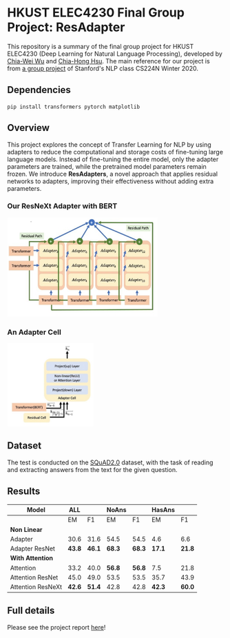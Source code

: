# HKUST ELEC4230 Final Group Project: ResAdapter

This repository is a summary of the final group project for HKUST ELEC4230 (Deep Learning for Natural Language Processing), developed by [Chia-Wei Wu](https://github.com/clsied) and [Chia-Hong Hsu](https://scholar.google.com/citations?user=1xEUDBcAAAAJ). The main reference for our project is from [a group project](https://github.com/traviemcg/cs224nfinalproject) of Stanford's NLP class CS224N Winter 2020.

## Dependencies

```
pip install transformers pytorch matplotlib
```

## Overview

This project explores the concept of Transfer Learning for NLP by using adapters to reduce the computational and storage costs of fine-tuning large language models. Instead of fine-tuning the entire model, only the adapter parameters are trained, while the pretrained model parameters remain frozen. We introduce **ResAdapters**, a novel approach that applies residual networks to adapters, improving their effectiveness without adding extra parameters.

### Our ResNeXt Adapter with BERT

<img src="https://github.com/clsied/2020-ELEC4230-ResAdapter/blob/main/assets/ResNeXt%20Adapter.png" width="350"/>

### An Adapter Cell  
<img src="https://github.com/clsied/2020-ELEC4230-ResAdapter/blob/main/assets/Adapter%20Cell.png" width="200"/>

## Dataset

The test is conducted on the [SQuAD2.0](https://rajpurkar.github.io/SQuAD-explorer/) dataset, with the task of reading and extracting answers from the text for the given question.

## Results

| Model                  | ALL   |       | NoAns |       | HasAns |       |
|------------------------|-------|-------|-------|-------|--------|-------|
|                        | EM    | F1    | EM    | F1    | EM     | F1    |
| **Non Linear**         |       |       |       |       |        |       |
| Adapter               | 30.6  | 31.6  | 54.5  | 54.5  | 4.6    | 6.6   |
| Adapter ResNet        | **43.8**  | **46.1**  | **68.3** | **68.3**  | **17.1**   | **21.8**  |
| **With Attention**     |       |       |       |       |        |       |
| Attention             | 33.2  | 40.0  | **56.8**  | **56.8**  | 7.5    | 21.8  |
| Attention ResNet      | 45.0  | 49.0  | 53.5  | 53.5  | 35.7   | 43.9  |
| Attention ResNeXt     | **42.6**  | **51.4**  | 42.8  | 42.8  | **42.3**   | **60.0**  |


## Full details

Please see the project report [here](https://github.com/clsied/2020-ELEC4230-ResAdapter/blob/main/ResAdapters%20Residual%20Architecture%20in%20Language%20Model%20Adapters.pdf)!
